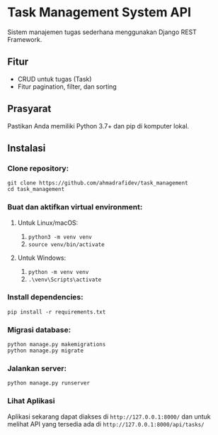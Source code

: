 # Task Management System API

Sistem manajemen tugas sederhana menggunakan Django REST Framework.

## Fitur

- CRUD untuk tugas (Task)
- Fitur pagination, filter, dan sorting

## Prasyarat

Pastikan Anda memiliki Python 3.7+ dan pip di komputer lokal.

## Instalasi

### Clone repository:  

   `git clone https://github.com/ahmadrafidev/task_management`  
   `cd task_management`

### Buat dan aktifkan virtual environment:  

1. Untuk Linux/macOS:  
   1. `python3 -m venv venv`  
   2. `source venv/bin/activate`  
   
2. Untuk Windows:  
   1. `python -m venv venv`  
   2. `.\venv\Scripts\activate`

### Install dependencies:  

   `pip install -r requirements.txt`

### Migrasi database:  
   `python manage.py makemigrations`  
   `python manage.py migrate`

### Jalankan server:  
   `python manage.py runserver`

### Lihat Aplikasi

Aplikasi sekarang dapat diakses di `http://127.0.0.1:8000/` dan untuk melihat API yang tersedia ada di `http://127.0.0.1:8000/api/tasks/`
